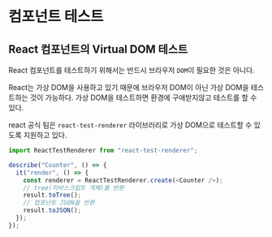# 컴포넌트 테스트

## React 컴포넌트의 Virtual DOM 테스트

React 컴포넌트를 테스트하기 위해서는 반드시 브라우저 `DOM`이 필요한 것은 아니다.

React는 가상 DOM을 사용하고 있기 때문에 브라우저 DOM이 아닌 가상 DOM을 테스트하는 것이 가능하다.
가상 DOM을 테스트하면 환경에 구애받지않고 테스트를 할 수 있다.

react 공식 팀은 `react-test-renderer` 라이브러리로 가상 DOM으로 테스트할 수 있도록 지원하고 있다.

```js
import ReactTestRenderer from "react-test-renderer";

describe("Counter", () => {
  it("render", () => {
    const renderer = ReactTestRenderer.create(<Counter />);
    // tree(자바스크립트 객체)를 반환
    result.toTree();
    // 컴포넌트 JSON을 반환
    result.toJSON();
  });
});
```
